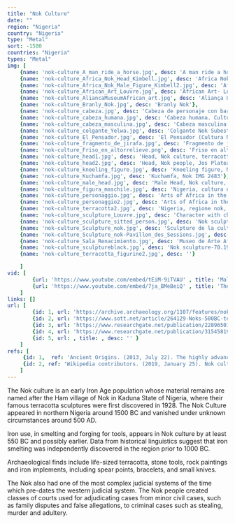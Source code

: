```yaml
---
title: "Nok Culture"
date: ""
region: "Nigeria"
country: "Nigeria" 
type: "Metal"
sort: -1500
countries: "Nigeria"
types: "Metal"
img: [
    {name: 'nok-culture_A_man_ride_a_horse.jpg', desc: 'A man ride a horse, Nok terracotta figurine'},
    {name: 'nok-culture_Africa_Nok_Head_Kimbell.jpg', desc: 'Africa Nok Head Kimbell'},
    {name: 'nok-culture_Africa_Nok_Male_Figure_Kimbell2.jpg', desc: 'Africa Nok Male Figure Kimbell'},
    {name: 'nok-culture_African_Art_Louvre.jpg', desc: 'African Art- Louvre'},
    {name: 'nok-culture_AliancaMuseumAfrican_art.jpg', desc: 'Aliança Underground Museum-African art'},
    {name: 'nok-culture_Branly_Nok.jpg', desc: 'Branly Nok'},
    {name: 'nok-culture_cabeza.jpg', desc: 'Cabeza de personaje con barba. Cultura Sokoto. Nigeria. Siglo III – siglo IX'},
    {name: 'nok-culture_cabeza_humana.jpg', desc: 'Cabeza humana. Cultura Katsina. Nigeria. Siglo V a.C. – siglo V d.C'},
    {name: 'nok-culture_cabeza_masculina.jpg', desc: 'Cabeza masculina con cuernos. Cultura Nok. Nigeria. Siglo V a.C. – siglo V d.C'},
    {name: 'nok-culture_colgante_Yelwa.jpg', desc: 'Colgante Nok Subestilo Yelwa'},
    {name: 'nok-culture_El_Pensador.jpg', desc: 'El Pensador (Cultura Nok)'},
    {name: 'nok-culture_fragmento_de_jirafa.jpg', desc: 'Fragmento de jirafa. Cultura Nok. Nigeria. Siglo V a.C. – siglo V a.C'},
    {name: 'nok-culture_Friso_en_altorrelieve.png', desc: 'Friso en altorrelieve. Cultura Nok. Nigeria, siglo I a.C. – siglo IV d.C.'},
    {name: 'nok-culture_head1.jpg', desc: 'Head, Nok culture, terracotta, Honolulu Museum of Art, 8349.1'},
    {name: 'nok-culture_head2.jpg', desc: 'Head, Nok people, Jos Plateau region, Nigeria, c. 500 BC to 300 AD, terracotta - Krannert Art Museum, UIUC - DSC06144'},
    {name: 'nok-culture_kneeling_figure.jpg', desc: 'Kneeling figure, Nok culture, terracotta, Honolulu Museum of Art, 8348.1'},
    {name: 'nok-culture_Kuchamfa.jpg', desc: 'Kuchamfa, Nok IMG 2483'},
    {name: 'nok-culture_male_head.jpg', desc: 'Male Head, Nok culture, Kaduna, Plateau, or Nassarawa state, Nigeria, 550-50 BC, terracotta - Brooklyn Museum - Brooklyn, NY - DSC08511'},
    {name: 'nok-culture_figura_maschile.jpg', desc: 'Nigeria, cultura nok, figura maschile accovacciata, 5000 ac-200 dc ca, Detroit Institute of Arts'},
    {name: 'nok-culture_personaggio.jpg', desc: 'Arts of Africa in the Louvre - Room 2'},
    {name: 'nok-culture_personaggio2.jpg', desc: 'Arts of Africa in the Louvre - Room 2'},
    {name: 'nok-culture_terracotta2.jpg', desc: 'Nigeria, regione nok, testa in terracotta, 600 ac-250 dc ca, Cleveland Museum of Art'},
    {name: 'nok-culture_sculpture_Louvre.jpg', desc: 'Character with chin resting on his knee. Nok sculpture, Nigeria.'},
    {name: 'nok-culture_sculpture_sitted_person.jpg', desc: 'Nok sculpture of a sitted person'},
    {name: 'nok-culture_Sculpture_nok.jpg', desc: 'Sculpture de la culture Nok, terre cuite, VIe siècle avant JC-VIe siècle après JC, Nigeria. Pavillon des Sessions, Louvre, Paris.'},
    {name: 'nok-culture_Sculpture_nok-Pavillon_des_Sessions.jpg', desc: 'Sculpture de la culture nok. Nigeria. VIe s. av. JC-VIe s. après JC. Terre cuite. Pavillon des Sessions (Louvre).'},
    {name: 'nok-culture_Sala_Renacimiento.jpg', desc: 'Museo de Arte Africano, Valladolid, España'},
    {name: 'nok-culture_sculptureblack.jpg', desc: 'Nok sculpture-70.1998.11.2-DSC00323-black'},
    {name: 'nok-culture_terracotta_figurine2.jpg', desc: ''}

    ]
vid: [
        {url: 'https://www.youtube.com/embed/tEiM-9iTVAU' , title: 'Male Head, Nok culture'},
        {url: 'https://www.youtube.com/embed/7ja_BMeBeiQ' , title: 'The Nok Terracotta Enigma'}
    ]
links: []
url: [
        {id: 1, url: 'https://archive.archaeology.org/1107/features/nok_nigeria_africa_terracotta.html' , title: 'The Nok of Nigeria' , desc: '...Soil analysis from the spots where the artifacts were found dated them to around 500 B.C. This seemed impossible since the type of complex societies that would have produced such works were not supposed to have existed in West Africa that early. But when Fagg subjected plant matter found embedded in the terracotta to the then-new technique of radiocarbon dating, the dates ranged from 440 B.C. to A.D. 200. He later dated the scarecrow head—now called the Jemaa Head after the village where it was found—to about 500 B.C. using a process called thermoluminescence which gauges the time since baked clay was fired. Through a combination of luck, legwork, and new dating techniques, Fagg and his collaborators had apparently discovered a hitherto unknown civilization, which he named Nok.' },
        {id: 2, url: 'https://www.sott.net/article/264129-Noks-500BC-terracotta-heads' , title: 'Nok''s 500BC terracotta heads', desc: 'The Nok civilisation was discovered in 1943 due to tin mining that was happening in the area and earned its name due to the Nok civilisation that used to inhabit the area from around 500 BC. Mysteriously the people of the village vanished in about 200 AD. These people were known for their extremely advanced social system and were the earliest producers of life-sized Terracotta in the Sub-Sahara. Hugely historical, archaeologists have found human skeletons, stone tools and rock paintings around this area, not to mention the main act. The inhabitants of what is now called Nok Village, were known to make some of the oldest and culturally intriguing sculptures found in Africa. ' },
        {id: 3, url: 'https://www.researchgate.net/publication/228965010_New_Studies_on_the_Nok_Culture_of_Central_Nigeria', title: 'New Studies on the Nok Culture of Central Nigeria', desc: 'A brief report is given on preliminary results of astudy dedicated to the Nok Culture of Central Ni-geria.' },
        {id: 4, url: 'https://www.researchgate.net/publication/315458198_A_Chronology_of_the_Central_Nigerian_Nok_Culture_-_1500_BC_to_the_Beginning_of_the_Common_Era', title: 'A Chronology of the Central Nigerian Nok Culture – 1500 BC to the Beginning of the Common Era.', desc: 'The chronological analyses have shown that the Nok Culture spans a period of about 1500 years. It is no longer defined by its characteristic terracotta figurines only, but includes an early phase without such figurines, connected through stylistic and material similarities in pottery and continuity in site occupation. The lack of earlier evidence of settlements suggests a migration of people with pearl millet as staple food into the region around the middle of the second millennium BC. The first terracotta figurines from secure excavation context appear in the early first millennium BC, in connection with a sharp increase in sites. Somewhat later evidence of iron working in form of furnaces is found. The main phase ends in the 4th century BC; few sites — within and outside of the key study area — are attributed the last centuries BC, obviously representing the final phase of the Nok Culture. It is not known what happened to the people of the Nok Culture that had so densely occupied the region. But settlement continues from the early centuries AD onwards, just in a different form: with new pottery decorations and forms, without figurines, and with new staple food ' },
        {id: 5, url: , title: , desc: '' }
    ]
refs: [
     {id: 1,  ref: 'Ancient Origins. (2013, July 22). The highly advanced and mysterious ancient civilization of the Nok Africa. In Ancient Origins. Retrieved 20:23, February 2, 2019, from ', url: 'https://www.ancient-origins.net/ancient-places-africa/highly-advanced-and-mysterious-ancient-civilization-nok-00679'},
     {id: 2, ref: 'Wikipedia contributors. (2019, January 25). Nok culture. In Wikipedia, The Free Encyclopedia. Retrieved 22:42, February 26, 2019, from ', url: 'https://en.wikipedia.org/w/index.php?title=Nok_culture&oldid=880136735'}
    ]
---
```


The Nok culture is an early Iron Age population whose material remains are named after the Ham village of Nok in Kaduna State of Nigeria, where their famous terracotta sculptures were first discovered in 1928. The Nok Culture appeared in northern Nigeria around 1500 BC and vanished under unknown circumstances around 500 AD.
 
Iron use, in smelting and forging for tools, appears in Nok culture by at least 550 BC and possibly earlier. Data from historical linguistics suggest that iron smelting was independently discovered in the region prior to 1000 BC. 

Archaeological finds include life-sized terracotta, stone tools, rock paintings and iron implements, including spear points, bracelets, and small knives.

The Nok also had one of the most complex judicial systems of the time which pre-dates the western judicial system. The Nok people created classes of courts used for adjudicating cases from minor civil cases, such as family disputes and false allegations, to criminal cases such as stealing, murder and adultery. 